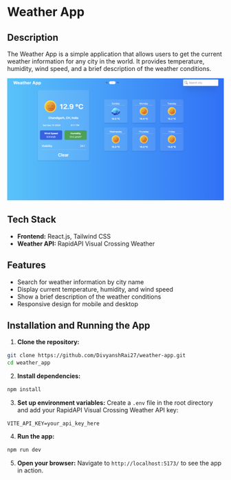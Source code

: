 # Weather App

## Description

The Weather App is a simple application that allows users to get the current weather information for any city in the world. It provides temperature, humidity, wind speed, and a brief description of the weather conditions.

![Weather App](/public/weather-app.png)

## Tech Stack

- **Frontend:** React.js, Tailwind CSS
- **Weather API:** RapidAPI Visual Crossing Weather

## Features

- Search for weather information by city name
- Display current temperature, humidity, and wind speed
- Show a brief description of the weather conditions
- Responsive design for mobile and desktop

## Installation and Running the App

1. **Clone the repository:**
  ```bash
  git clone https://github.com/DivyanshRai27/weather-app.git
  cd weather_app
  ```

2. **Install dependencies:**
  ```bash
  npm install
  ```

3. **Set up environment variables:**
  Create a `.env` file in the root directory and add your RapidAPI Visual Crossing Weather API key:
  ```env
  VITE_API_KEY=your_api_key_here
  ```

4. **Run the app:**
  ```bash
  npm run dev
  ```

5. **Open your browser:**
  Navigate to `http://localhost:5173/` to see the app in action.
